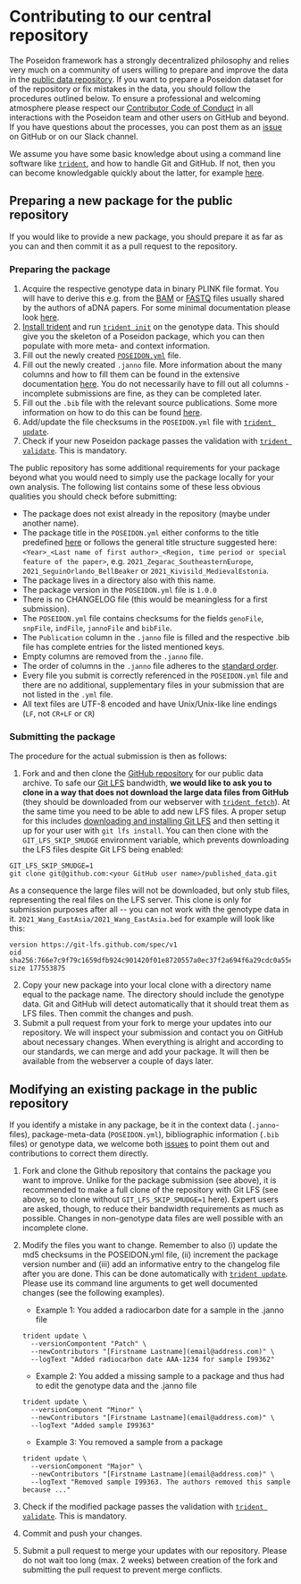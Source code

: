 # Contributing to our central repository

The Poseidon framework has a strongly decentralized philosophy and relies very much on a community of users willing to prepare and improve the data in the [public data repository](https://github.com/poseidon-framework/published_data). If you want to prepare a Poseidon dataset for of the repository or fix mistakes in the data, you should follow the procedures outlined below. To ensure a professional and welcoming atmosphere please respect our [Contributor Code of Conduct](conduct.md) in all interactions with the Poseidon team and other users on GitHub and beyond. If you have questions about the processes, you can post them as an [issue](https://github.com/poseidon-framework/published_data/issues) on GitHub or on our Slack channel.

We assume you have some basic knowledge about using a command line software like [`trident`](trident), and how to handle Git and GitHub. If not, then you can become knowledgable quickly about the latter, for example [here](https://lab.github.com/githubtraining/introduction-to-github).

## Preparing a new package for the public repository

If you would like to provide a new package, you should prepare it as far as you can and then commit it as a pull request to the repository.

### Preparing the package

1. Acquire the respective genotype data in binary PLINK file format. You will have to derive this e.g. from the [BAM](https://en.wikipedia.org/wiki/SAM_(file_format)) or [FASTQ](https://en.wikipedia.org/wiki/FASTQ_format) files usually shared by the authors of aDNA papers. For some minimal documentation please look [here](genotype_data).
2. [Install trident](https://poseidon-framework.github.io/#/trident?id=installation-quickstart) and run [`trident init`](trident?id=init-command) on the genotype data. This should give you the skeleton of a Poseidon package, which you can then populate with more meta- and context information.
3. Fill out the newly created [`POSEIDON.yml`](standard?id=the-poseidonyml-file-mandatory) file.
4. Fill out the newly created `.janno` file. More information about the many columns and how to fill them can be found in the extensive documentation [here](janno_details). You do not necessarily have to fill out all columns - incomplete submissions are fine, as they can be completed later.
5. Fill out the `.bib` file with the relevant source publications. Some more information on how to do this can be found [here](janno_details?id=context-information).
6. Add/update the file checksums in the `POSEIDON.yml` file with [`trident update`](trident?id=update-command).
7. Check if your new Poseidon package passes the validation with [`trident validate`](trident?id=validate-command). This is mandatory.

The public repository has some additional requirements for your package beyond what you would need to simply use the package locally for your own analysis. The following list contains some of these less obvious qualities you should check before submitting:

- The package does not exist already in the repository (maybe under another name).
- The package title in the `POSEIDON.yml` either conforms to the title predefined [here](https://github.com/poseidon-framework/published_data/issues/14) or follows the general title structure suggested here: `<Year>_<Last name of first author>_<Region, time period or special feature of the paper>`, e.g. `2021_Zegarac_SoutheasternEurope`, `2021_SeguinOrlando_BellBeaker` or `2021_Kivisild_MedievalEstonia`.
- The package lives in a directory also with this name.
- The package version in the `POSEIDON.yml` file is `1.0.0`
- There is no CHANGELOG file (this would be meaningless for a first submission).
- The `POSEIDON.yml` file contains checksums for the fields `genoFile`, `snpFile`, `indFile`, `jannoFile` and `bibFile`.
- The `Publication` column in the `.janno` file is filled and the respective .bib file has complete entries for the listed mentioned keys.
- Empty columns are removed from the `.janno` file.
- The order of columns in the `.janno` file adheres to the [standard order](https://github.com/poseidon-framework/poseidon2-schema/blob/master/janno_columns.tsv).
- Every file you submit is correctly referenced in the `POSEIDON.yml` file and there are no additional, supplementary files in your submission that are not listed in the `.yml` file.
- All text files are UTF-8 encoded and have Unix/Unix-like line endings (`LF`, not `CR+LF` or `CR`)

### Submitting the package

The procedure for the actual submission is then as follows:

1. Fork and and then clone the [GitHub repository](https://github.com/poseidon-framework/published_data) for our public data archive. To safe our [Git LFS](https://docs.github.com/en/repositories/working-with-files/managing-large-files/about-git-large-file-storage) bandwidth, **we would like to ask you to clone in a way that does not download the large data files from GitHub** (they should be downloaded from our webserver with [`trident fetch`](trident?id=fetch-command)). At the same time you need to be able to add new LFS files. A proper setup for this includes [downloading and installing Git LFS](https://git-lfs.github.com/) and then setting it up for your user with `git lfs install`. You can then clone with the `GIT_LFS_SKIP_SMUDGE` environment variable, which prevents downloading the LFS files despite Git LFS being enabled:

```
GIT_LFS_SKIP_SMUDGE=1
git clone git@github.com:<your GitHub user name>/published_data.git
```

As a consequence the large files will not be downloaded, but only stub files, representing the real files on the LFS server. This clone is only for submission purposes after all -- you can not work with the genotype data in it. `2021_Wang_EastAsia/2021_Wang_EastAsia.bed` for example will look like this:

```
version https://git-lfs.github.com/spec/v1
oid sha256:766e7c9f79c1659dfb924c901420f01e8720557a0ec37f2a694f6a29cdc0a55e
size 177553875
```

2. Copy your new package into your local clone with a directory name equal to the package name. The directory should include the genotype data. Git and GitHub will detect automatically that it should treat them as LFS files. Then commit the changes and push.
3. Submit a pull request from your fork to merge your updates into our repository. We will inspect your submission and contact you on GitHub about necessary changes. When everything is alright and according to our standards, we can merge and add your package. It will then be available from the webserver a couple of days later.

## Modifying an existing package in the public repository

If you identify a mistake in any package, be it in the context data (`.janno`-files), package-meta-data (`POSEIDON.yml`), bibliographic information (`.bib` files) or genotype data, we welcome both [issues](https://github.com/poseidon-framework/published_data/issues) to point them out and contributions to correct them directly.

1. Fork and clone the Github repository that contains the package you want to improve. Unlike for the package submission (see above), it is recommended to make a full clone of the repository with Git LFS (see above, so to clone without `GIT_LFS_SKIP_SMUDGE=1` here). Expert users are asked, though, to reduce their bandwidth requirements as much as possible. Changes in non-genotype data files are well possible with an incomplete clone.
2. Modify the files you want to change. Remember to also (i) update the md5 checksums in the POSEIDON.yml file, (ii) increment the package version number and (iii) add an informative entry to the changelog file after you are done. This can be done automatically with [`trident update`](trident?id=update-command). Please use its command line arguments to get well documented changes (see the following examples).

	- Example 1: You added a radiocarbon date for a sample in the .janno file
	```
	trident update \
	  --versionCompontent "Patch" \
	  --newContributors "[Firstname Lastname](email@address.com)" \
	  --logText "Added radiocarbon date AAA-1234 for sample I99362"
	```

	- Example 2: You added a missing sample to a package and thus had to edit the genotype data and the .janno file
	```
	trident update \
	  --versionComponent "Minor" \
	  --newContributors "[Firstname Lastname](email@address.com)" \
	  --logText "Added sample I99363"
	```

	- Example 3: You removed a sample from a package
	```
	trident update \
	  --versionComponent "Major" \
	  --newContributors "[Firstname Lastname](email@address.com)" \
	  --logText "Removed sample I99363. The authors removed this sample because ..."
	```

3. Check if the modified package passes the validation with [`trident validate`](trident?id=validate-command). This is mandatory.
4. Commit and push your changes.
5. Submit a pull request to merge your updates with our repository. Please do not wait too long (max. 2 weeks) between creation of the fork and submitting the pull request to prevent merge conflicts.
